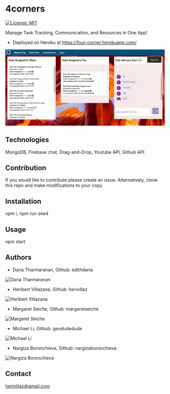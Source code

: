 # 4corners

[![License: MIT](https://img.shields.io/badge/License-MIT-blue.svg)](https://opensource.org/licenses/MIT)

Manage Task Tracking, Communication, and Resources in One App!

* Deployed on Heroku at https://four-corner.herokuapp.com/

![Snapshot of Deployed Version](/4corners.JPG)

## Technologies
MongoDB, Firebase chat, Drag-and-Drop, Youtube API, Github API

## Contribution

If you would like to contribute please create an issue. Alternatively, clone this repo and make modifications to your copy.

## Installation
npm i, npm run seed

## Usage
npm start

## Authors

* Daria Tharmaranan, Github: edithdaria
<img alt="Daria Tharmaranan" src="https://avatars.githubusercontent.com/edithdaria?s=200" width="200" height="200">

* Heribert Villazana, Github: herivillaz
<img alt="Heribert Villazana" src="https://avatars.githubusercontent.com/herivillaz?s=200" width="200" height="200">

* Margaret Seiche, Github: margaretseiche
<img alt="Margaret Seiche" src="https://avatars.githubusercontent.com/margaretseiche?s=200" width="200" height="200">

* Michael Li, Github: geodudedude
<img alt="Michael Li" src="https://avatars.githubusercontent.com/geodudedude?s=100" width="200" height="200">

* Nargiza Boronchieva, Github: nargizaboronchieva
<img alt="Nargiza Boronchieva" src="https://avatars.githubusercontent.com/nargizaboronchieva?s=200" width="200" height="200">

## Contact
herivillaz@gmail.com
